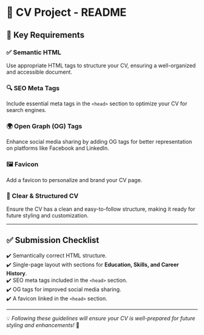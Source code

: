 # 📄 CV Project - README

## 📌 Key Requirements

### ✅ Semantic HTML
Use appropriate HTML tags to structure your CV, ensuring a well-organized and accessible document.

### 🔍 SEO Meta Tags
Include essential meta tags in the `<head>` section to optimize your CV for search engines.

### 🌍 Open Graph (OG) Tags
Enhance social media sharing by adding OG tags for better representation on platforms like Facebook and LinkedIn.

### 🖼️ Favicon
Add a favicon to personalize and brand your CV page.

### 🎯 Clear & Structured CV
Ensure the CV has a clean and easy-to-follow structure, making it ready for future styling and customization.

---

## ✅ Submission Checklist
✔️ Semantically correct HTML structure.  
✔️ Single-page layout with sections for **Education, Skills, and Career History**.  
✔️ SEO meta tags included in the `<head>` section.  
✔️ OG tags for improved social media sharing.  
✔️ A favicon linked in the `<head>` section.  

---

💡 *Following these guidelines will ensure your CV is well-prepared for future styling and enhancements!* 🚀

